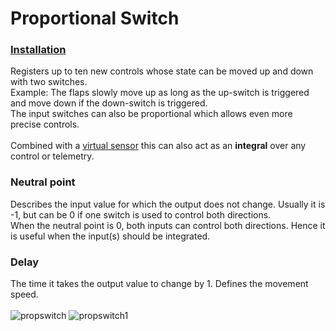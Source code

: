 # Proportional Switch
### [Installation](https://github.com/LeonAirRC/Jeti-Lua-Apps#installation)
Registers up to ten new controls whose state can be moved up and down with two switches.\
Example: The flaps slowly move up as long as the up-switch is triggered and move down if the down-switch is triggered.\
The input switches can also be proportional which allows even more precise controls.\
\
Combined with a [virtual sensor]("https://github.com/LeonAirRC/Jeti-Lua-Apps/tree/main/Virtual%20Sensor)
this can also act as an **integral** over any control or telemetry.

### Neutral point
Describes the input value for which the output does not change. Usually it is -1, but can be 0 if one switch is used to control both directions.\
When the neutral point is 0, both inputs can control both directions. Hence it is useful when the input(s) should be integrated.

### Delay
The time it takes the output value to change by 1. Defines the movement speed.\
\
![propswitch](https://user-images.githubusercontent.com/57962936/118042978-12a0b680-b375-11eb-90f7-540acb66c801.png)
![propswitch1](https://user-images.githubusercontent.com/57962936/118042980-13394d00-b375-11eb-8ca1-20c27e2cb575.png)
